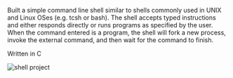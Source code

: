 Built a simple command line shell similar to shells commonly used in UNIX and Linux OSes (e.g. tcsh or bash). The shell accepts typed instructions and either responds directly or runs programs as specified by the user. When the command entered is a program, the shell will fork a new process, invoke the external command, and then wait for the command to finish.

Written in C

![shell project](https://user-images.githubusercontent.com/59926917/157782714-bd2c5acf-761d-49c1-897b-1305ea0dd13b.jpg)
